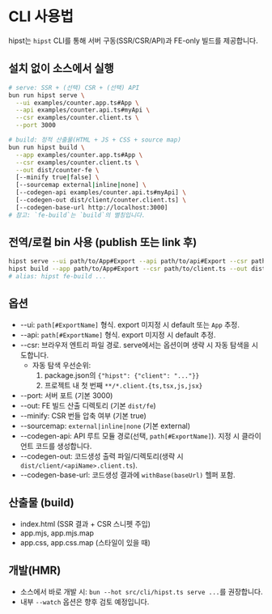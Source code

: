 # CLI 사용법

hipst는 `hipst` CLI를 통해 서버 구동(SSR/CSR/API)과 FE-only 빌드를 제공합니다.

## 설치 없이 소스에서 실행
```bash
# serve: SSR + (선택) CSR + (선택) API
bun run hipst serve \
  --ui examples/counter.app.ts#App \
  --api examples/counter.api.ts#myApi \
  --csr examples/counter.client.ts \
  --port 3000

# build: 정적 산출물(HTML + JS + CSS + source map)
bun run hipst build \
  --app examples/counter.app.ts#App \
  --csr examples/counter.client.ts \
  --out dist/counter-fe \
  [--minify true|false] \
  [--sourcemap external|inline|none] \
  [--codegen-api examples/counter.api.ts#myApi] \
  [--codegen-out dist/client/counter.client.ts] \
  [--codegen-base-url http://localhost:3000]
# 참고: `fe-build`는 `build`의 별칭입니다.
```

## 전역/로컬 bin 사용 (publish 또는 link 후)
```bash
hipst serve --ui path/to/App#Export --api path/to/api#Export --csr path/to/client.ts --port 3000
hipst build --app path/to/App#Export --csr path/to/client.ts --out dist/app [--codegen-api path/to/api#Export]
# alias: hipst fe-build ...
```

## 옵션
- --ui: `path[#ExportName]` 형식. export 미지정 시 default 또는 `App` 추정.
- --api: `path[#ExportName]` 형식. export 미지정 시 default 추정.
- --csr: 브라우저 엔트리 파일 경로. serve에서는 옵션이며 생략 시 자동 탐색을 시도합니다.
  - 자동 탐색 우선순위:
    1) package.json의 `{"hipst": {"client": "..."}}`
    2) 프로젝트 내 첫 번째 `**/*.client.{ts,tsx,js,jsx}`
- --port: 서버 포트 (기본 3000)
- --out: FE 빌드 산출 디렉토리 (기본 `dist/fe`)
- --minify: CSR 번들 압축 여부 (기본 true)
- --sourcemap: `external|inline|none` (기본 external)
- --codegen-api: API 루트 모듈 경로(선택, `path[#ExportName]`). 지정 시 클라이언트 코드를 생성합니다.
- --codegen-out: 코드생성 출력 파일/디렉토리(생략 시 `dist/client/<apiName>.client.ts`).
- --codegen-base-url: 코드생성 결과에 `withBase(baseUrl)` 헬퍼 포함.

## 산출물 (build)
- index.html (SSR 결과 + CSR 스니펫 주입)
- app.mjs, app.mjs.map
- app.css, app.css.map (스타일이 있을 때)

## 개발(HMR)
- 소스에서 바로 개발 시: `bun --hot src/cli/hipst.ts serve ...`를 권장합니다.
- 내부 `--watch` 옵션은 향후 검토 예정입니다.
